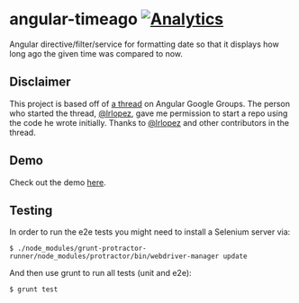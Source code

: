 # angular-timeago [![Analytics](https://ga-beacon.appspot.com/UA-2694988-7/angular-timeago/readme?pixel)](https://github.com/yaru22/angular-timeago)
Angular directive/filter/service for formatting date so that it displays how long ago the given time was compared to now.

## Disclaimer
This project is based off of [a thread](https://groups.google.com/forum/#!topic/angular/o7vl4tsg53w) on Angular Google Groups. The person who started the thread, [@lrlopez](https://github.com/lrlopez), gave me permission to start a repo using the code he wrote initially. Thanks to [@lrlopez](https://github.com/lrlopez) and other contributors in the thread.

## Demo
Check out the demo [here](http://www.brianpark.ca/projects/angular_timeago/demo/).

## Testing

In order to run the e2e tests you might need to install a Selenium server via:

```
$ ./node_modules/grunt-protractor-runner/node_modules/protractor/bin/webdriver-manager update
```

And then use grunt to run all tests (unit and e2e):

```
$ grunt test
```
